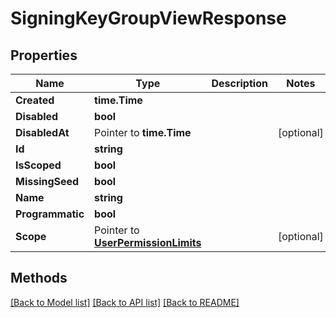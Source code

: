 # SigningKeyGroupViewResponse

## Properties

Name | Type | Description | Notes
------------ | ------------- | ------------- | -------------
**Created** | **time.Time** |  | 
**Disabled** | **bool** |  | 
**DisabledAt** | Pointer to **time.Time** |  | [optional] 
**Id** | **string** |  | 
**IsScoped** | **bool** |  | 
**MissingSeed** | **bool** |  | 
**Name** | **string** |  | 
**Programmatic** | **bool** |  | 
**Scope** | Pointer to [**UserPermissionLimits**](UserPermissionLimits.md) |  | [optional] 

## Methods


[[Back to Model list]](../README.md#documentation-for-models) [[Back to API list]](../README.md#documentation-for-api-endpoints) [[Back to README]](../README.md)


